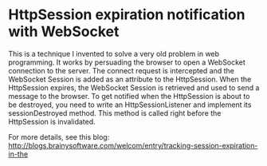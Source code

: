 # HttpSession expiration notification with WebSocket

This is a technique I invented to solve a very old problem in web programming. It works by persuading the browser to open a WebSocket connection to the server. The connect request is intercepted and the WebSocket Session is added as an attribute to the HttpSession. When the HttpSession expires, the WebSocket Session is retrieved and used to send a message to the browser. To get notified when the HttpSession is about to be destroyed, you need to write an HttpSessionListener and implement its sessionDestroyed method. This method is called right before the HttpSession is invalidated.

For more details, see this blog: http://blogs.brainysoftware.com/welcom/entry/tracking-session-expiration-in-the
